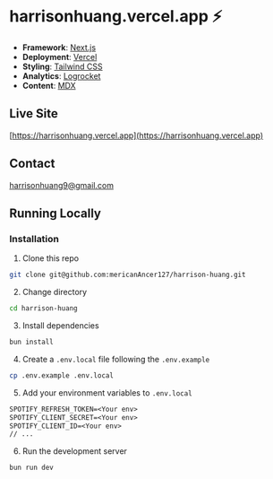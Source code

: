 # harrisonhuang.vercel.app ⚡️

- **Framework**: [Next.js](https://nextjs.org/)
- **Deployment**: [Vercel](https://vercel.com)
- **Styling**: [Tailwind CSS](https://tailwindcss.com/)
- **Analytics**: [Logrocket](https://logrocket.com/)
- **Content**: [MDX](https://mdxjs.com/)

## Live Site

[https://harrisonhuang.vercel.app](https://harrisonhuang.vercel.app)

## Contact

harrisonhuang9@gmail.com

## Running Locally

### Installation

1. Clone this repo

```bash
git clone git@github.com:mericanAncer127/harrison-huang.git
```

2. Change directory

```sh
cd harrison-huang
```

3. Install dependencies

```bash
bun install
```

4. Create a `.env.local` file following the `.env.example`

```bash
cp .env.example .env.local
```

5. Add your environment variables to `.env.local`

```txt
SPOTIFY_REFRESH_TOKEN=<Your env>
SPOTIFY_CLIENT_SECRET=<Your env>
SPOTIFY_CLIENT_ID=<Your env>
// ...
```

6. Run the development server

```bash
bun run dev
```
